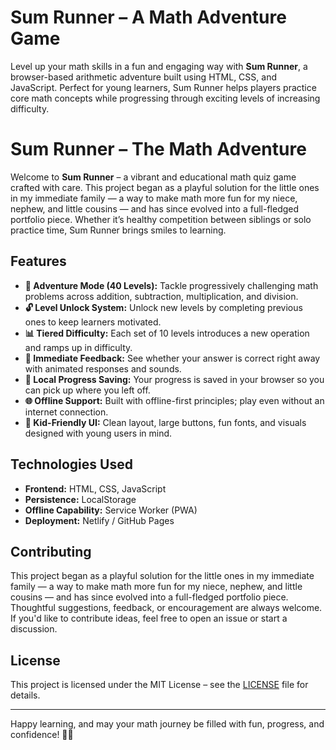 # Sum Runner – A Math Adventure Game

Level up your math skills in a fun and engaging way with **Sum Runner**, a browser-based arithmetic adventure built using HTML, CSS, and JavaScript. Perfect for young learners, Sum Runner helps players practice core math concepts while progressing through exciting levels of increasing difficulty.

<h1>Sum Runner – The Math Adventure</h1>

Welcome to **Sum Runner** – a vibrant and educational math quiz game crafted with care. This project began as a playful solution for the little ones in my immediate family — a way to make math more fun for my niece, nephew, and little cousins — and has since evolved into a full-fledged portfolio piece. Whether it’s healthy competition between siblings or solo practice time, Sum Runner brings smiles to learning.

## Features

- **🎯 Adventure Mode (40 Levels):** Tackle progressively challenging math problems across addition, subtraction, multiplication, and division.
- **🔓 Level Unlock System:** Unlock new levels by completing previous ones to keep learners motivated.
- **📊 Tiered Difficulty:** Each set of 10 levels introduces a new operation and ramps up in difficulty.
- **🧠 Immediate Feedback:** See whether your answer is correct right away with animated responses and sounds.
- **💾 Local Progress Saving:** Your progress is saved in your browser so you can pick up where you left off.
- **🌐 Offline Support:** Built with offline-first principles; play even without an internet connection.
- **🎨 Kid-Friendly UI:** Clean layout, large buttons, fun fonts, and visuals designed with young users in mind.

## Technologies Used

- **Frontend:** HTML, CSS, JavaScript
- **Persistence:** LocalStorage
- **Offline Capability:** Service Worker (PWA)
- **Deployment:** Netlify / GitHub Pages

## Contributing

This project began as a playful solution for the little ones in my immediate family — a way to make math more fun for my niece, nephew, and little cousins — and has since evolved into a full-fledged portfolio piece. Thoughtful suggestions, feedback, or encouragement are always welcome. If you'd like to contribute ideas, feel free to open an issue or start a discussion.

## License

This project is licensed under the MIT License – see the [LICENSE](LICENSE) file for details.

---

Happy learning, and may your math journey be filled with fun, progress, and confidence! 🚀✨
